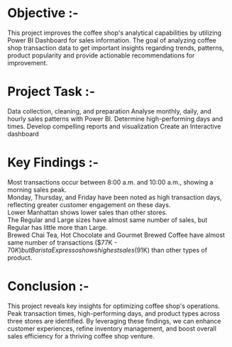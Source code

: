 # Objective :-

  This project improves the coffee shop's analytical capabilities by utilizing Power BI Dashboard for sales information. The goal of analyzing coffee shop transaction data to get important insights regarding trends, patterns, product popularity  and provide actionable recommendations for improvement.

# Project Task :-

Data collection, cleaning, and preparation
Analyse monthly, daily, and hourly sales patterns with Power BI.
Determine high-performing days and times.
Develop compelling reports and visualization
Create an Interactive dashboard 

# Key Findings :-

Most transactions occur between 8:00 a.m. and 10:00 a.m., showing a morning sales peak.           
Monday, Thursday, and Friday have been noted as high transaction days, reflecting greater customer engagement on these days.          
Lower Manhattan shows lower sales than other stores.         
The Regular and Large sizes have almost same number of sales, but Regular has little more than Large.        
Brewed Chai Tea, Hot Chocolate and Gourmet Brewed Coffee have almost same number of transactions ($77K - $70K) but Barista Expresso shows highest sales ($91K) than other types of product.       


# Conclusion :-

  This project reveals key insights for optimizing coffee shop's operations. Peak transaction times, high-performing days, and product types across three stores are identified. By leveraging these findings, we can enhance customer experiences, refine inventory management, and boost overall sales efficiency for a thriving coffee shop venture.
